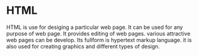 # HTML
HTML is use for desiging a particular web page.
It can be used for any purpose of web page.
It provides editing of web pages.
various attractive web pages can be develop.
Its fullform is hypertext markup language.
it is also used for creating graphics and different types of design.
